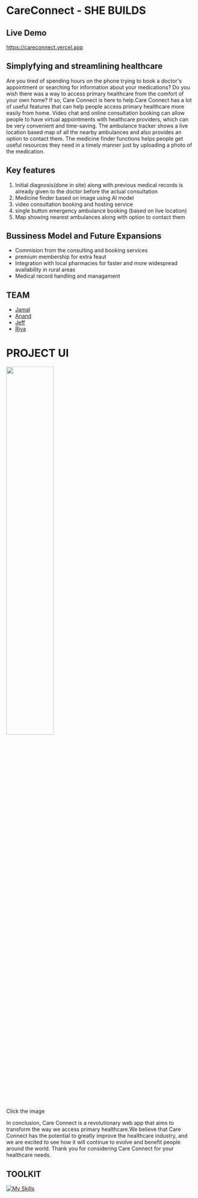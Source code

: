 # CareConnect - SHE BUILDS 

## Live Demo
 https://careconnect.vercel.app
 

 
## Simplyfying and streamlining healthcare

Are you tired of spending hours on the phone trying to book a doctor's appointment or searching for information about your medications? Do you wish there was a way to access primary healthcare from the comfort of your own home? If so, Care Connect is here to help.Care Connect has a lot of useful features that can help people access primary healthcare more easily from home. Video chat and online consultation booking can allow people to have virtual appointments with healthcare providers, which can be very convenient and time-saving. The ambulance tracker shows a live location based map of all the nearby ambulances and also provides an option to contact them. The medicine finder functions helps people get useful resources they need in a timely manner just by uploading a photo of the medication.




## Key features
1. Initial diagnosis(done in site) along with previous medical records is already given to the doctor before the actual consultation
2. Medicine finder based on image using AI model
3. video consultation booking and hosting service
4. single button emergency ambulance booking (based on live location)
5. Map showing nearest ambulances along with option to contact them




## Bussiness Model and Future Expansions
- Commision from the consulting and booking services
- premium membership for extra feaut
- Integration with local pharmacies for faster and more widespread    availability in rural areas
- Medical record handling and managament



## TEAM
- [Jamal](https://github.com/jamaljm)
- [Anand](https://github.com/zodwick)
- [Jeff](https://github.com/jeffprakash)
- [Riya](https://github.com/milkbreadzee)

# PROJECT UI

[<img src="https://user-images.githubusercontent.com/115868723/211191931-dc286034-8777-4c16-b8f5-4e141f507c8f.png" width="50%">](https://www.youtube.com/watch?v=AakwkEA20nY "Now in Android: 55")

Click the image

In conclusion, Care Connect is a revolutionary web app that aims to transform the way we access primary healthcare.We believe that Care Connect has the potential to greatly improve the healthcare industry, and we are excited to see how it will continue to evolve and benefit people around the world. Thank you for considering Care Connect for your healthcare needs.


## TOOLKIT
[![My Skills](https://skillicons.dev/icons?i=nextjs,firebase,tailwind,vercel,tensorflow,css)](https://skillicons.dev)
